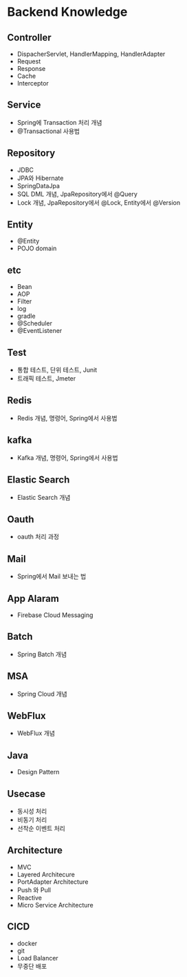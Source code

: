 # Backend Knowledge
## Controller
- DispacherServlet, HandlerMapping, HandlerAdapter
- Request
- Response
- Cache
- Interceptor

## Service
- Spring에 Transaction 처리 개념
- @Transactional 사용법

## Repository
- JDBC
- JPA와 Hibernate
- SpringDataJpa 
- SQL DML 개념, JpaRepository에서 @Query
- Lock 개념, JpaRepository에서 @Lock, Entity에서 @Version

## Entity
- @Entity
- POJO domain

## etc
- Bean
- AOP
- Filter
- log
- gradle
- @Scheduler
- @EventListener

## Test
- 통합 테스트, 단위 테스트, Junit
- 트래픽 테스트, Jmeter

## Redis
- Redis 개념, 명령어, Spring에서 사용법

## kafka
- Kafka 개념, 명령어, Spring에서 사용법

## Elastic Search
- Elastic Search 개념

## Oauth
- oauth 처리 과정

## Mail
- Spring에서 Mail 보내는 법

## App Alaram
- Firebase Cloud Messaging

## Batch
- Spring Batch 개념

## MSA
- Spring Cloud 개념

## WebFlux
- WebFlux 개념

## Java
- Design Pattern

## Usecase
- 동시성 처리
- 비동기 처리
- 선착순 이벤트 처리

## Architecture
- MVC
- Layered Architecure
- PortAdapter Architecture 
- Push 와 Pull 
- Reactive
- Micro Service Architecture

## CICD
- docker
- git
- Load Balancer
- 무중단 배포